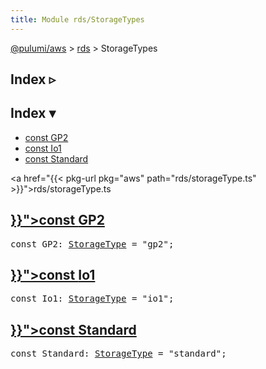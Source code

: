 ```yaml
---
title: Module rds/StorageTypes
---
```


<!-- WARNING: this page was generated by a tool. Do not edit it by hand. -->
<!-- To change it, please see https://github.com/pulumi/docs/tree/master/tools/tscdocgen. -->

<a href="../../">@pulumi/aws</a> &gt; <a href="../">rds</a> &gt; StorageTypes

<div class="toggleVisible">
<div class="collapsed">
<h2 class="pdoc-module-header toggleButton" title="Click to show Index">Index ▹</h2>
</div>
<div class="expanded">
<h2 class="pdoc-module-header toggleButton" title="Click to hide Index">Index ▾</h2>
<div class="pdoc-module-contents">
<ul>
<li><a href="#GP2">const GP2</a></li>
<li><a href="#Io1">const Io1</a></li>
<li><a href="#Standard">const Standard</a></li>
</ul>

<a href="{{< pkg-url pkg="aws" path="rds/storageType.ts" >}}">rds/storageType.ts</a> 
</div>
</div>
</div>


<h2 class="pdoc-module-header" id="GP2">
<a class="pdoc-member-name" href="{{< pkg-url pkg="aws" path="rds/storageType.ts#L25" >}}">const <b>GP2</b></a>
</h2>
<div class="pdoc-module-contents">
<pre class="highlight"><span class='kd'>const</span> GP2: <a href='#StorageType'>StorageType</a> = <span class='s2'>&#34;gp2&#34;</span>;</pre>
</div>
<h2 class="pdoc-module-header" id="Io1">
<a class="pdoc-member-name" href="{{< pkg-url pkg="aws" path="rds/storageType.ts#L26" >}}">const <b>Io1</b></a>
</h2>
<div class="pdoc-module-contents">
<pre class="highlight"><span class='kd'>const</span> Io1: <a href='#StorageType'>StorageType</a> = <span class='s2'>&#34;io1&#34;</span>;</pre>
</div>
<h2 class="pdoc-module-header" id="Standard">
<a class="pdoc-member-name" href="{{< pkg-url pkg="aws" path="rds/storageType.ts#L24" >}}">const <b>Standard</b></a>
</h2>
<div class="pdoc-module-contents">
<pre class="highlight"><span class='kd'>const</span> Standard: <a href='#StorageType'>StorageType</a> = <span class='s2'>&#34;standard&#34;</span>;</pre>
</div>
